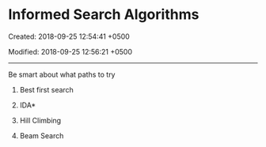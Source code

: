 # Informed Search Algorithms

Created: 2018-09-25 12:54:41 +0500

Modified: 2018-09-25 12:56:21 +0500

---

Be smart about what paths to try

1.  Best first search

2.  IDA*

3.  Hill Climbing

4.  Beam Search
